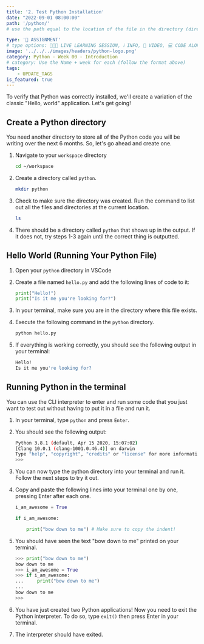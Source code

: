 ```yaml
---
title: '2. Test Python Installation'
date: "2022-09-01 08:00:00"
path: '/python/'
# use the path equal to the location of the file in the directory (directory structure)

type: '📝 ASSIGNMENT'
# type options: 👩🏽‍🏫 LIVE LEARNING SESSION, ℹ️ INFO, 🎥 VIDEO, 💻 CODE ALONG, 🥼LAB, ↩️ REVIEW/NOTES, 👥 GROUP LEARNING, 👷🏼‍♂️ GROUP PROJECT, 🧠 ASSESSMENT, 📝 ASSIGNMENT
image: '../../../images/headers/python-logo.png'
category: Python - Week 00 - Introduction
# category: Use the Name + week for each (follow the format above)
tags:
    - UPDATE_TAGS
is_featured: true
---
```


To verify that Python was correctly installed, we'll create a variation of the classic "Hello, world" application. Let's get going!

## Create a Python directory

You need another directory to store all of the Python code you will be writing over the next 6 months. So, let's go ahead and create one.

1. Navigate to your `workspace` directory

    ```bash
    cd ~/workspace
    ```

1. Create a directory called `python`.

    ```bash
    mkdir python
    ```

1. Check to make sure the directory was created. Run the command to list out all the files and directories at the current location.

    ```bash
    ls
    ```

1. There should be a directory called `python` that shows up in the output. If it does not, try steps 1-3 again until the correct thing is outputted.

## Hello World (Running Your Python File)

1. Open your `python` directory in VSCode
1. Create a file named `hello.py` and add the following lines of code to it:

    ```python
    print("Hello!")
    print("Is it me you're looking for?")
    ```

1. In your terminal, make sure you are in the directory where this file exists.
1. Execute the following command in the `python` directory.

    ```bash
    python hello.py
    ```

1. If everything is working correctly, you should see the following output in your terminal:

    ```bash
    Hello!
    Is it me you're looking for?
    ```

## Running Python in the terminal

You can use the CLI interpreter to enter and run some code that you just want to test out without having to put it in a file and run it.

1. In your terminal, type `python` and press `Enter`.
1. You should see the following output:

    ```bash
    Python 3.8.1 (default, Apr 15 2020, 15:07:02)
    [Clang 10.0.1 (clang-1001.0.46.4)] on darwin
    Type "help", "copyright", "credits" or "license" for more information.
    >>>
    ```

1. You can now type the python directory into your terminal and run it. Follow the next steps to try it out.
1. Copy and paste the following lines into your terminal one by one, pressing Enter after each one.

    ```python
    i_am_awesome = True
    ```

    ```python
    if i_am_awesome:
    ```

    ```python
        print("bow down to me") # Make sure to copy the indent!
    ```

1. You should have seen the text "bow down to me" printed on your terminal.

    ```python
    >>> print("bow down to me")
    bow down to me
    >>> i_am_awesome = True
    >>> if i_am_awesome:
    ...     print("bow down to me")
    ...
    bow down to me
    >>>
    ```

1. You have just created two Python applications! Now you need to exit the Python interpreter. To do so, type `exit()` then press Enter in your terminal.
1. The interpreter should have exited.
